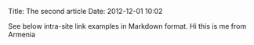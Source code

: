 Title: The second article
Date: 2012-12-01 10:02

See below intra-site link examples in Markdown format.
Hi 
this is me
from Armenia